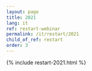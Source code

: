 ```yaml
---
layout: page
title: 2021
lang: it
ref: restart-webinar
permalink: /it/restart/2021
child_of_ref: restart
order: 3
---
```


{% include restart-2021.html %}
